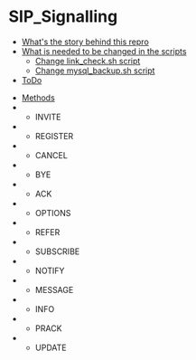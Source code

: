 # SIP_Signalling


- [What's the story behind this repro](https://github.com/gonjumixproject/Robust_IPTV#whats-the-story-behind-the-scripts)
- [What is needed to be changed in the scripts](https://github.com/gonjumixproject/Robust_IPTV#what-is-needed-to-be-changed-in-the-scriptss)
  * [Change link_check.sh script](https://github.com/gonjumixproject/Robust_IPTV#change-link_checksh-script)
  * [Change mysql_backup.sh script](https://github.com/gonjumixproject/Robust_IPTV#change-mysql_backupsh-script)
- [ToDo](https://github.com/gonjumixproject/Robust_IPTV#todo)

* [Methods]()
* * INVITE
* * REGISTER 
* * CANCEL
* * BYE 
* * ACK 
* * OPTIONS 
* * REFER
* * SUBSCRIBE
* * NOTIFY
* * MESSAGE 
* * INFO
* * PRACK
* * UPDATE

